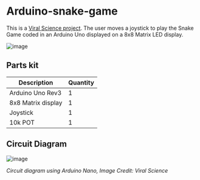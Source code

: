 # Arduino-snake-game
This is a [Viral Science project](https://www.viralsciencecreativity.com/post/arduino-snake-game-8x8-matrix-led-display-max7219). The user moves a joystick to play the Snake Game coded in an Arduino Uno displayed on a 8x8 Matrix LED display.

![image](https://user-images.githubusercontent.com/93152842/190842994-b9e4aad6-89aa-4d56-a4a4-73ea6bffbcfb.png)

## Parts kit

| Description | Quantity |
| - | - |
| Arduino Uno Rev3 | 1 |
| 8x8 Matrix display | 1 |
| Joystick | 1 |
| 10k POT | 1 | 

## Circuit Diagram

![image](https://user-images.githubusercontent.com/93152842/190842870-a2814402-0f65-4550-8458-ab546f0744bd.png)

*Circuit diagram using Arduino Nano, Image Credit: Viral Science*
